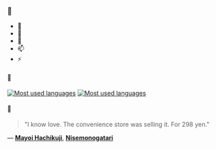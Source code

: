 ### 👋

- 🔭
- 🌱
- 💬
- 📫
- ⚡

#### 🧏

[![Most used languages](https://github-readme-stats-aynah.vercel.app/api/top-langs/?username=aynh&theme=solarized-dark&langs_count=6&layout=compact&hide_title=true)](https://github.com/anuraghazra/github-readme-stats#gh-dark-mode-only)
[![Most used languages](https://github-readme-stats-aynah.vercel.app/api/top-langs/?username=aynh&theme=solarized-light&langs_count=6&layout=compact&hide_title=true)](https://github.com/anuraghazra/github-readme-stats#gh-light-mode-only)

#### 💬

> "I know love. The convenience store was selling it. For 298 yen."

&mdash; [**Mayoi Hachikuji**](https://myanimelist.net/character.php?q=Mayoi%20Hachikuji&cat=character), [**Nisemonogatari**](https://myanimelist.net/search/all?q=Nisemonogatari&cat=all)
